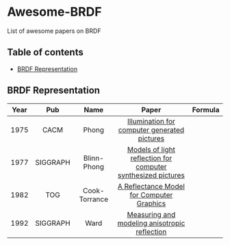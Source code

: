 # Awesome-BRDF
List of awesome papers on BRDF

## Table of contents

- [BRDF Representation](#brdf-representation)

## BRDF Representation
|Year|Pub|Name|Paper|Formula|
|:---:|:---:|:---:|:---:|:---:|
|1975|CACM|Phong|[Illumination for computer generated pictures](https://dl.acm.org/doi/10.1145/360825.360839)||
|1977|SIGGRAPH|Blinn-Phong|[Models of light reflection for computer synthesized pictures](https://dl.acm.org/doi/10.1145/965141.563893)||
|1982|TOG|Cook-Torrance|[A Reflectance Model for Computer Graphics](https://dl.acm.org/doi/10.1145/357290.357293)||
|1992|SIGGRAPH|Ward|[Measuring and modeling anisotropic reflection](https://dl.acm.org/doi/10.1145/142920.134078)||
